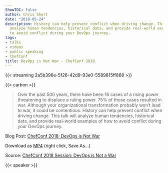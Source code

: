 ```yaml
---
ShowTOC: false
author: Chris Short
date: "2018-05-24"
description: History can help prevent conflict when driving change. This talk will
  analyze human tendencies, historical data, and provide real-world examples of how
  to avoid conflict during your DevOps journey.
tags:
- talks
- videos
- public speaking
- ChefConf
title: DevOps is Not War - ChefConf 2018
---
```


{{< streaming 2a5b396e-5f26-42d9-93e0-5589815ff868 >}}

{{< carbon >}}

> Over the past 500 years, there have been 16 cases of a rising power threatening to displace a ruling power. 75% of those cases resulted in war. Although your organizational transformation probably won’t lead to war, it could be contentious. History can help prevent conflict when driving change. This talk will analyze human tendencies, historical data, and provide real-world examples of how to avoid conflict during your DevOps journey.

Blog Post: [ChefConf 2018: DevOps is Not War](/chefconf-2018-devops-is-not-war/)

Download as [MP4](https://shortcdn.com/chrisshort/DevOps_is_Not_a_War-ChefConf_2018.mp4)  (right click, Save As...)

Source: [ChefConf 2018 Session: DevOps is Not a War](https://youtu.be/MDu6wL1DWY4)

{{< speaker >}}
